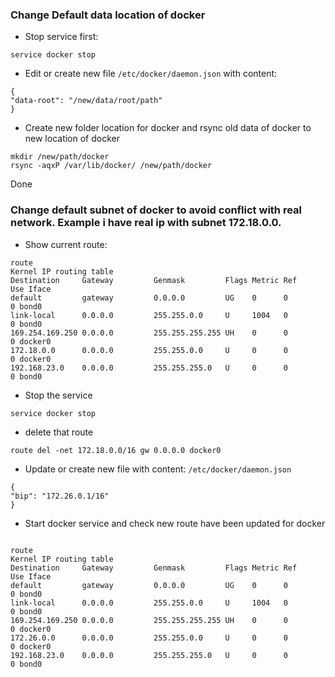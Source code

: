 ### Change Default data location of docker

- Stop service first:
```
service docker stop
```

- Edit or create new file `/etc/docker/daemon.json` with content:
```
{
"data-root": "/new/data/root/path"
}
```

- Create new folder location for docker and rsync old data of docker to new location of docker

```
mkdir /new/path/docker
rsync -aqxP /var/lib/docker/ /new/path/docker
```

Done


### Change default subnet of docker to avoid conflict with real network. Example i have real ip with subnet 172.18.0.0.
- Show current route:

```
route
Kernel IP routing table
Destination     Gateway         Genmask         Flags Metric Ref    Use Iface
default         gateway         0.0.0.0         UG    0      0        0 bond0
link-local      0.0.0.0         255.255.0.0     U     1004   0        0 bond0
169.254.169.250 0.0.0.0         255.255.255.255 UH    0      0        0 docker0
172.18.0.0      0.0.0.0         255.255.0.0     U     0      0        0 docker0
192.168.23.0    0.0.0.0         255.255.255.0   U     0      0        0 bond0
```

- Stop the service
```
service docker stop
```

- delete that route

```
route del -net 172.18.0.0/16 gw 0.0.0.0 docker0
```

- Update or create new file with content: `/etc/docker/daemon.json`

```
{
"bip": "172.26.0.1/16"
}
```

- Start docker service and check new route have been updated for docker

```

route
Kernel IP routing table
Destination     Gateway         Genmask         Flags Metric Ref    Use Iface
default         gateway         0.0.0.0         UG    0      0        0 bond0
link-local      0.0.0.0         255.255.0.0     U     1004   0        0 bond0
169.254.169.250 0.0.0.0         255.255.255.255 UH    0      0        0 docker0
172.26.0.0      0.0.0.0         255.255.0.0     U     0      0        0 docker0
192.168.23.0    0.0.0.0         255.255.255.0   U     0      0        0 bond0

```
